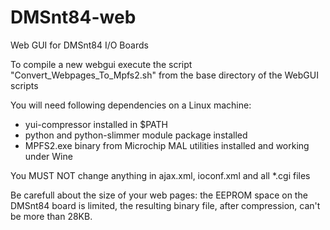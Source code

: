 DMSnt84-web
===========

Web GUI for DMSnt84 I/O Boards

To compile a new webgui execute the script "Convert_Webpages_To_Mpfs2.sh" from the base directory of the WebGUI scripts

You will need following dependencies on a Linux machine:

 - yui-compressor installed in $PATH
 - python and python-slimmer module package installed 
 - MPFS2.exe binary from Microchip MAL utilities installed and working under Wine

You MUST NOT change anything in ajax.xml, ioconf.xml and all *.cgi files

Be carefull about the size of your web pages: the EEPROM space on the DMSnt84 board is limited, the resulting binary file,
after compression, can't be more than 28KB.
